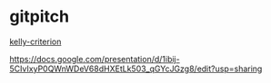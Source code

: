 # gitpitch

[kelly-criterion](https://gitpitch.com/shinji19/gitpitch?p=kelly-criterion)

https://docs.google.com/presentation/d/1ibij-5CIvIxyP0QWnWDeV68dHXEtLk503_qGYcJGzg8/edit?usp=sharing
